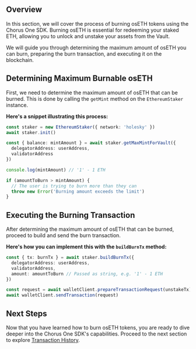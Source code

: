 ## Overview

In this section, we will cover the process of burning osETH tokens using the Chorus One SDK. Burning osETH is essential for redeeming your staked ETH, allowing you to unlock and unstake your assets from the Vault.

We will guide you through determining the maximum amount of osETH you can burn, preparing the burn transaction, and executing it on the blockchain.

## Determining Maximum Burnable osETH

First, we need to determine the maximum amount of osETH that can be burned. This is done by calling the `getMint` method on the `EthereumStaker` instance.

**Here's a snippet illustrating this process:**

```typescript
const staker = new EthereumStaker({ network: 'holesky' })
await staker.init()

const { balance: mintAmount } = await staker.getMaxMintForVault({
  delegatorAddress: userAddress,
  validatorAddress
})

console.log(mintAmount) // '1' - 1 ETH

if (amountToBurn > mintAmount) {
  // The user is trying to burn more than they can
  throw new Error('Burning amount exceeds the limit')
}
```

## Executing the Burning Transaction

After determining the maximum amount of osETH that can be burned, proceed to build and send the burn transaction.

**Here's how you can implement this with the `buildBurnTx` method:**

```typescript
const { tx: burnTx } = await staker.buildBurnTx({
  delegatorAddress: userAddress,
  validatorAddress,
  amount: amountToBurn // Passed as string, e.g. '1' - 1 ETH
})

const request = await walletClient.prepareTransactionRequest(unstakeTx)
await walletClient.sendTransaction(request)
```

## Next Steps

Now that you have learned how to burn osETH tokens, you are ready to dive deeper into the Chorus One SDK's capabilities. Proceed to the next section to explore [Transaction History][transaction-history].

[transaction-history]: 7-transaction-history.md
